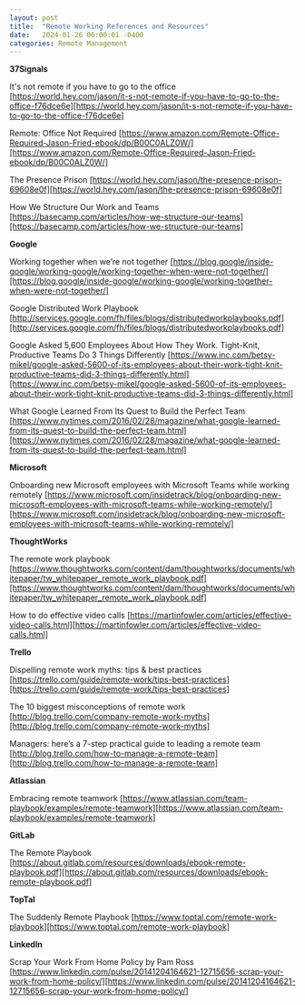 ```yaml
---
layout: post
title:  "Remote Working References and Resources"
date:   2024-01-26 06:00:01 -0400
categories: Remote Management
---
```


**37Signals**

It's not remote if you have to go to the office
[https://world.hey.com/jason/it-s-not-remote-if-you-have-to-go-to-the-office-f76dce6e][https://world.hey.com/jason/it-s-not-remote-if-you-have-to-go-to-the-office-f76dce6e]

Remote: Office Not Required
[https://www.amazon.com/Remote-Office-Required-Jason-Fried-ebook/dp/B00C0ALZ0W/][https://www.amazon.com/Remote-Office-Required-Jason-Fried-ebook/dp/B00C0ALZ0W/]

The Presence Prison
[https://world.hey.com/jason/the-presence-prison-69608e0f][https://world.hey.com/jason/the-presence-prison-69608e0f]

How We Structure Our Work and Teams
[https://basecamp.com/articles/how-we-structure-our-teams][https://basecamp.com/articles/how-we-structure-our-teams]

**Google**

Working together when we’re not together
[https://blog.google/inside-google/working-google/working-together-when-were-not-together/][https://blog.google/inside-google/working-google/working-together-when-were-not-together/]

Google Distributed Work Playbook
[http://services.google.com/fh/files/blogs/distributedworkplaybooks.pdf][http://services.google.com/fh/files/blogs/distributedworkplaybooks.pdf]

Google Asked 5,600 Employees About How They Work. Tight-Knit, Productive Teams Do 3 Things Differently
[https://www.inc.com/betsy-mikel/google-asked-5600-of-its-employees-about-their-work-tight-knit-productive-teams-did-3-things-differently.html][https://www.inc.com/betsy-mikel/google-asked-5600-of-its-employees-about-their-work-tight-knit-productive-teams-did-3-things-differently.html]

What Google Learned From Its Quest to Build the Perfect Team
[https://www.nytimes.com/2016/02/28/magazine/what-google-learned-from-its-quest-to-build-the-perfect-team.html][https://www.nytimes.com/2016/02/28/magazine/what-google-learned-from-its-quest-to-build-the-perfect-team.html]

**Microsoft**

Onboarding new Microsoft employees with Microsoft Teams while working remotely
[https://www.microsoft.com/insidetrack/blog/onboarding-new-microsoft-employees-with-microsoft-teams-while-working-remotely/][https://www.microsoft.com/insidetrack/blog/onboarding-new-microsoft-employees-with-microsoft-teams-while-working-remotely/]

**ThoughtWorks**

The remote work playbook
[https://www.thoughtworks.com/content/dam/thoughtworks/documents/whitepaper/tw_whitepaper_remote_work_playbook.pdf][https://www.thoughtworks.com/content/dam/thoughtworks/documents/whitepaper/tw_whitepaper_remote_work_playbook.pdf]

How to do effective video calls
[https://martinfowler.com/articles/effective-video-calls.html][https://martinfowler.com/articles/effective-video-calls.html]

**Trello**

Dispelling remote work myths: tips & best practices
[https://trello.com/guide/remote-work/tips-best-practices][https://trello.com/guide/remote-work/tips-best-practices]

The 10 biggest misconceptions of remote work
[http://blog.trello.com/company-remote-work-myths][http://blog.trello.com/company-remote-work-myths]

Managers: here’s a 7-step practical guide to leading a remote team
[http://blog.trello.com/how-to-manage-a-remote-team][http://blog.trello.com/how-to-manage-a-remote-team]

**Atlassian**

Embracing remote teamwork
[https://www.atlassian.com/team-playbook/examples/remote-teamwork][https://www.atlassian.com/team-playbook/examples/remote-teamwork]

**GitLab**

The Remote Playbook
[https://about.gitlab.com/resources/downloads/ebook-remote-playbook.pdf][https://about.gitlab.com/resources/downloads/ebook-remote-playbook.pdf]

**TopTal**

The Suddenly Remote Playbook
[https://www.toptal.com/remote-work-playbook][https://www.toptal.com/remote-work-playbook]

**LinkedIn**

Scrap Your Work From Home Policy by Pam Ross
[https://www.linkedin.com/pulse/20141204164621-12715656-scrap-your-work-from-home-policy/][https://www.linkedin.com/pulse/20141204164621-12715656-scrap-your-work-from-home-policy/]


[37SignalsWebsiteURL]: https://www.37Signals.com
